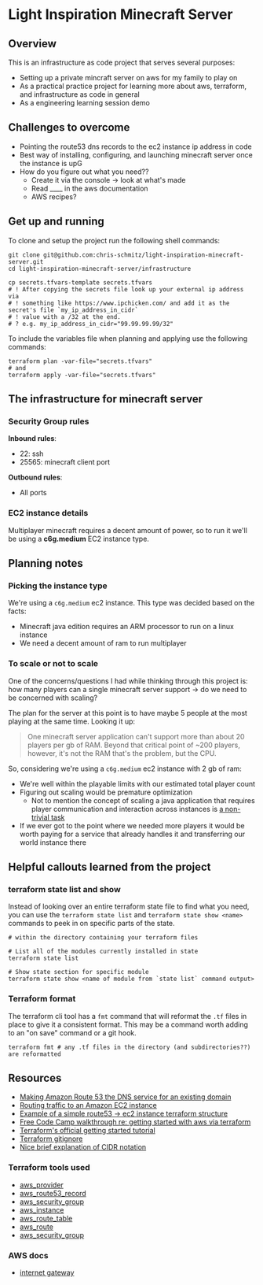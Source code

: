 # Light Inspiration Minecraft Server 

## Overview

This is an infrastructure as code project that serves several purposes:

- Setting up a private mincraft server on aws for my family to play on
- As a practical practice project for learning more about aws, terraform, and infrastructure as code in general
- As a engineering learning session demo

## Challenges to overcome
- Pointing the route53 dns records to the ec2 instance ip address in code
- Best way of installing, configuring, and launching minecraft server once the instance is upG
- How do you figure out what you need??
  - Create it via the console -> look at what's made
  - Read ____ in the aws documentation
  - AWS recipes?

## Get up and running
To clone and setup the project run the following shell commands: 

```shell
git clone git@github.com:chris-schmitz/light-inspiration-minecraft-server.git
cd light-inspiration-minecraft-server/infrastructure

cp secrets.tfvars-template secrets.tfvars 
# ! After copying the secrets file look up your external ip address via
# ! something like https://www.ipchicken.com/ and add it as the secret's file `my_ip_address_in_cidr`
# ! value with a /32 at the end. 
# ? e.g. my_ip_address_in_cidr="99.99.99.99/32"
```

To include the variables file when planning and applying use the following commands:
```shell
terraform plan -var-file="secrets.tfvars"
# and 
terraform apply -var-file="secrets.tfvars"
```

## The infrastructure for minecraft server

### Security Group rules
**Inbound rules**:
- 22: ssh
- 25565: minecraft client port

**Outbound rules**:
- All ports

### EC2 instance details
Multiplayer minecraft requires a decent amount of power, so to run it we'll be using a **c6g.medium** EC2 instance type. 

## Planning notes

### Picking the instance type
We're using a `c6g.medium` ec2 instance. This type was decided based on the facts:

- Minecraft java edition requires an ARM processor to run on a linux instance
- We need a decent amount of ram to run multiplayer

### To scale or not to scale
One of the concerns/questions I had while thinking through this project is: how many players can a single minecraft server support -> do we need to be concerned with scaling?

The plan for the server at this point is to have maybe 5 people at the most playing at the same time. Looking it up:

> One minecraft server application can't support more than about 20 players per gb of RAM. Beyond that critical point of ~200 players, however, it's not the RAM that's the problem, but the CPU.

So, considering we're using a `c6g.medium` ec2 instance with 2 gb of ram:
- We're well within the playable limits with our estimated total player count
- Figuring out scaling would be premature optimization
  - Not to mention the concept of scaling a java application that requires player communication and interaction across instances is [a non-trivial task](https://www.worldql.com/posts/2021-08-worldql-scalable-minecraft/)
- If we ever got to the point where we needed more players it would be worth paying for a service that already handles it and transferring our world instance there

## Helpful callouts learned from the project

### terraform state list and show
Instead of looking over an entire terraform state file to find what you need, you can use the `terraform state list` and `terraform state show <name>` commands to peek in on specific parts of the state.

```shell
# within the directory containing your terraform files

# List all of the modules currently installed in state
terraform state list 

# Show state section for specific module
terraform state show <name of module from `state list` command output> 
```

### Terraform format
The terraform cli tool has a `fmt` command that will reformat the `.tf` files in place to give it a consistent format. This may be a command worth adding to an "on save" command or a git hook. 

```shell
terraform fmt # any .tf files in the directory (and subdirectories??) are reformatted
```


## Resources
- [Making Amazon Route 53 the DNS service for an existing domain](https://docs.aws.amazon.com/Route53/latest/DeveloperGuide/MigratingDNS.html)
- [Routing traffic to an Amazon EC2 instance](https://docs.aws.amazon.com/Route53/latest/DeveloperGuide/routing-to-ec2-instance.html)
- [Example of a simple route53 -> ec2 instance terraform structure](https://stackoverflow.com/questions/63307373/terraform-route53-simplest-example-to-create-a-dns-record-in-hosted-zone-pointin)
- [Free Code Camp walkthrough re: getting started with aws via terraform](https://www.youtube.com/watch?v=iRaai1IBlB0&ab_channel=freeCodeCamp.org)
- [Terraform's official getting started tutorial](https://developer.hashicorp.com/terraform/tutorials/aws-get-started?utm_source=WEBSITE&utm_medium=WEB_IO&utm_offer=ARTICLE_PAGE&utm_content=DOCS)
- [Terraform gitignore](https://github.com/github/gitignore/blob/main/Terraform.gitignore)
- [Nice brief explanation of CIDR notation](https://www.youtube.com/watch?v=u13AdjAUNmA)

### Terraform tools used
- [aws_provider](https://registry.terraform.io/providers/hashicorp/aws/latest/docs)
- [aws_route53_record](https://registry.terraform.io/providers/hashicorp/aws/latest/docs/resources/route53_record)
- [aws_security_group](https://registry.terraform.io/providers/hashicorp/aws/latest/docs/resources/security_group)
- [aws_instance](https://registry.terraform.io/providers/hashicorp/aws/latest/docs/resources/instance)
- [aws_route_table](https://registry.terraform.io/providers/hashicorp/aws/latest/docs/resources/route_table)
- [aws_route](https://registry.terraform.io/providers/hashicorp/aws/latest/docs/resources/route)
- [aws_security_group](https://registry.terraform.io/providers/hashicorp/aws/latest/docs/resources/security_group)

### AWS docs
- [internet gateway](https://docs.aws.amazon.com/vpc/latest/userguide/VPC_Internet_Gateway.html)
